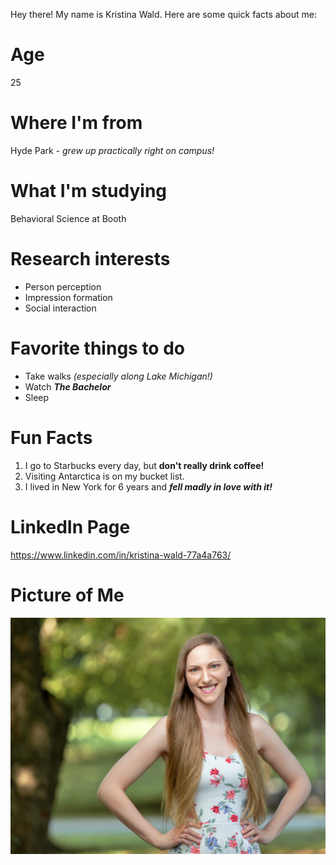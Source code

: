 Hey there!  My name is Kristina Wald.  Here are some quick facts about me:

# Age
25

# Where I'm from
Hyde Park - *grew up practically right on campus!*

# What I'm studying
Behavioral Science at Booth

# Research interests
* Person perception
* Impression formation
* Social interaction

# Favorite things to do
* Take walks *(especially along Lake Michigan!)*
* Watch _**The Bachelor**_
* Sleep

# Fun Facts
1. I go to Starbucks every day, but **don't really drink coffee!**
1. Visiting Antarctica is on my bucket list.
1. I lived in New York for 6 years and _**fell madly in love with it!**_

# LinkedIn Page
https://www.linkedin.com/in/kristina-wald-77a4a763/

# Picture of Me
![Me](Wald-2644.jpg)



